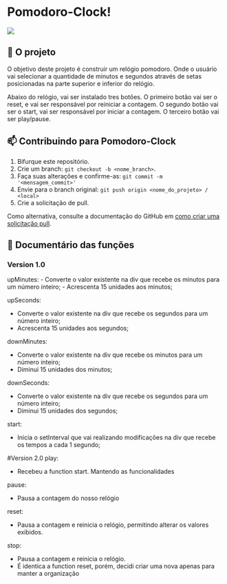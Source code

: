 # Pomodoro-Clock!

<img src="https://user-images.githubusercontent.com/94024958/141039040-8227764a-6a3a-4cb7-9b2a-3d765d4582a0.png" align="center" >

## 🚀 O projeto

<p>
  O objetivo deste projeto é construir um relógio pomodoro. Onde o usuário vai selecionar a quantidade de minutos e segundos através de setas posicionadas na parte superior e inferior do relógio.

Abaixo do relógio, vai ser instalado tres botões. O primeiro botão vai ser o reset, e vai ser responsável por reiniciar a contagem. O segundo botão vai ser o start, vai ser responsável por iniciar a contagem. O terceiro botão vai ser play/pause.
  </p>

## 📫 Contribuindo para Pomodoro-Clock
1. Bifurque este repositório.
2. Crie um branch: `git checkout -b <nome_branch>`.
3. Faça suas alterações e confirme-as: `git commit -m '<mensagem_commit>'`
4. Envie para o branch original: `git push origin <nome_do_projeto> / <local>`
5. Crie a solicitação de pull.

Como alternativa, consulte a documentação do GitHub em [como criar uma solicitação pull](https://help.github.com/en/github/collaborating-with-issues-and-pull-requests/creating-a-pull-request).

## 📝 Documentário das funções

### Version 1.0
<p> upMinutes:
- Converte o valor existente na div que recebe os minutos para um número inteiro;
- Acrescenta 15 unidades aos minutos;

upSeconds:
- Converte o valor existente na div que recebe os segundos para um número inteiro;
- Acrescenta 15 unidades aos segundos;

downMinutes:
- Converte o valor existente na div que recebe os minutos para um número inteiro;
- Diminui 15 unidades dos minutos;

downSeconds:
- Converte o valor existente na div que recebe os segundos para um número inteiro;
- Diminui 15 unidades dos segundos;

start:
- Inicia o setInterval que vai realizando modificações na div que recebe os tempos a cada 1 segundo;
  
#Version 2.0
play:
- Recebeu a function start. Mantendo as funcionalidades

pause:
- Pausa a contagem do nosso relógio

reset:
- Pausa a contagem e reinicia o relógio, permitindo alterar os valores exibidos.

stop:
- Pausa a contagem e reinicia o relógio. 
- É identica a function reset, porém, decidi criar uma nova apenas para manter a organização </p>
